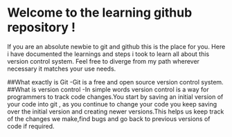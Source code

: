 # Welcome to the learning github repository !
If you are an absolute newbie to git and github this is the  place for you.
Here i have documented the learnings and steps i took to learn all about this version control system.
Feel free to diverge from my path wherever necessary it matches your use needs.

##What exactly is Git
-Git is a free and open source version control system.
##What is version control
-In simple words version control is a way for programmers to track code changes.You start by saving an initial version of your code into git , as you continue to change your code you keep saving over the initial version and creating newer versions.This helps us keep track of the changes we make,find bugs and go back to previous versions of code if required.

